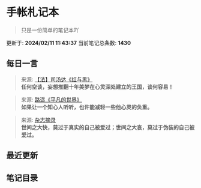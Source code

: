 # 手帐札记本
> 只是一份简单的笔记本吖

更新于: **2024/02/11 11:43:37**
当前笔记总条数: **1430**
## 每日一言
> 来源: [【法】司汤达《红与黑》](图书笔记/【法】司汤达《红与黑》.md)<br>**任何空谈，妄想推翻十年美梦在心灵深处建立的王国，谈何容易！**

> 来源: [路遥《平凡的世界》](图书笔记/路遥《平凡的世界》.md)<br>**如果让一个知心人听听，也许能减轻一些他心灵的负重。**

> 来源: [杂志摘录](杂志摘录.md)<br>**世间之大快，莫过于真实的自己被爱过；世间之大哀，莫过于伪装的自己被爱过。**


## 最近更新

## 笔记目录

